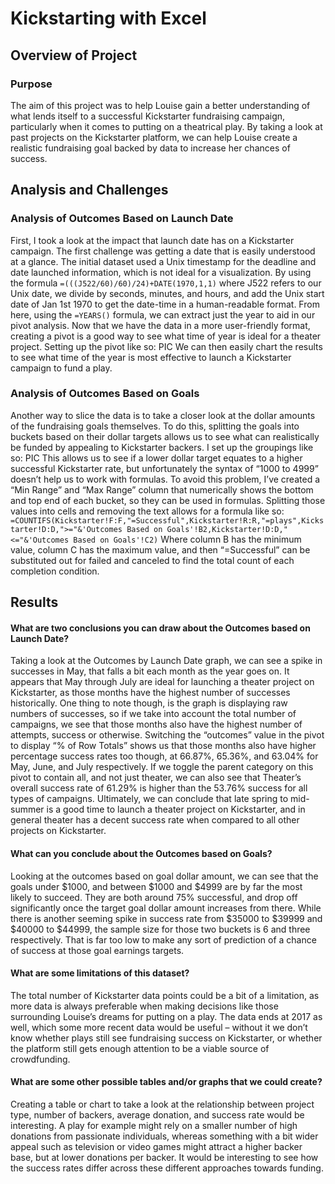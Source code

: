 # Kickstarting with Excel

## Overview of Project

### Purpose

The aim of this project was to help Louise gain a better understanding of what lends itself to a successful Kickstarter fundraising campaign, particularly when it comes to putting on a theatrical play. By taking a look at past projects on the Kickstarter platform, we can help Louise create a realistic fundraising goal backed by data to increase her chances of success.

## Analysis and Challenges

### Analysis of Outcomes Based on Launch Date
First, I took a look at the impact that launch date has on a Kickstarter campaign. The first challenge was getting a date that is easily understood at a glance. The initial dataset used a Unix timestamp for the deadline and date launched information, which is not ideal for a visualization. By using the formula `=(((J522/60)/60)/24)+DATE(1970,1,1)` where J522 refers to our Unix date, we divide by seconds, minutes, and hours, and add the Unix start date of Jan 1st 1970 to get the date-time in a human-readable format. From here, using the `=YEARS()` formula, we can extract just the year to aid in our pivot analysis.
	Now that we have the data in a more user-friendly format, creating a pivot is a good way to see what time of year is ideal for a theater project. Setting up the pivot like so:
PIC
We can then easily chart the results to see what time of the year is most effective to launch a Kickstarter campaign to fund a play.

### Analysis of Outcomes Based on Goals
Another way to slice the data is to take a closer look at the dollar amounts of the fundraising goals themselves. To do this, splitting the goals into buckets based on their dollar targets allows us to see what can realistically be funded by appealing to Kickstarter backers. I set up the groupings like so:
PIC
This allows us to see if a lower dollar target equates to a higher successful Kickstarter rate, but unfortunately the syntax of “1000 to 4999” doesn’t help us to work with formulas. To avoid this problem, I’ve created a “Min Range” and “Max Range” column that numerically shows the bottom and top end of each bucket, so they can be used in formulas. Splitting those values into cells and removing the text allows for a formula like so:
`=COUNTIFS(Kickstarter!F:F,"=Successful",Kickstarter!R:R,"=plays",Kickstarter!D:D,">="&'Outcomes Based on Goals'!B2,Kickstarter!D:D,"<="&'Outcomes Based on Goals'!C2)` 
Where column B has the minimum value, column C has the maximum value, and then “=Successful” can be substituted out for failed and canceled to find the total count of each completion condition.

## Results
#### What are two conclusions you can draw about the Outcomes based on Launch Date?
Taking a look at the Outcomes by Launch Date graph, we can see a spike in successes in May, that falls a bit each month as the year goes on. It appears that May through July are ideal for launching a theater project on Kickstarter, as those months have the highest number of successes historically. One thing to note though, is the graph is displaying raw numbers of successes, so if we take into account the total number of campaigns, we see that those months also have the highest number of attempts, success or otherwise. Switching the “outcomes” value in the pivot to display “% of Row Totals” shows us that those months also have higher percentage success rates too though, at 66.87%, 65.36%, and 63.04% for May, June, and July respectively. If we toggle the parent category on this pivot to contain all, and not just theater, we can also see that Theater’s overall success rate of 61.29% is higher than the 53.76% success for all types of campaigns. Ultimately, we can conclude that late spring to mid-summer is a good time to launch a theater project on Kickstarter, and in general theater has a decent success rate when compared to all other projects on Kickstarter. 

#### What can you conclude about the Outcomes based on Goals?
Looking at the outcomes based on goal dollar amount, we can see that the goals under $1000, and between $1000 and $4999 are by far the most likely to succeed. They are both around 75% successful, and drop off significantly once the target goal dollar amount increases from there. While there is another seeming spike in success rate from $35000 to $39999 and $40000 to $44999, the sample size for those two buckets is 6 and three respectively. That is far too low to make any sort of prediction of a chance of success at those goal earnings targets.
#### What are some limitations of this dataset?
The total number of Kickstarter data points could be a bit of a limitation, as more data is always preferable when making decisions like those surrounding Louise’s dreams for putting on a play. The data ends at 2017 as well, which some more recent data would be useful – without it we don’t know whether plays still see fundraising success on Kickstarter, or whether the platform still gets enough attention to be a viable source of crowdfunding.
#### What are some other possible tables and/or graphs that we could create?
Creating a table or chart to take a look at the relationship between project type, number of backers, average donation, and success rate would be interesting. A play for example might rely on a smaller number of high donations from passionate individuals, whereas something with a bit wider appeal such as television or video games might attract a higher backer base, but at lower donations per backer. It would be interesting to see how the success rates differ across these different approaches towards funding. 
